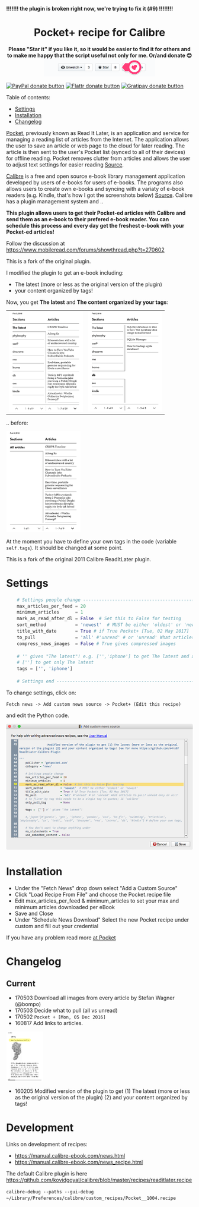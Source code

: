 **!!!!!!! the plugin is broken right now, we're trying to fix it (#9) !!!!!!!!**

<h1 align="center">
Pocket+ recipe for Calibre
</h1>
<p align="center">
<b>Please "Star it" if you like it, so it would be easier to find it for others and to make me happy that the script useful not only for me. Or/and donate 😊</b></br>
<img width=300px src="doc/starit.png"></br>



<span class="badge-paypal"><a href="https://www.paypal.me/MarcinMagnus" title="Donate to this project using Paypal"><img src="https://img.shields.io/badge/paypal-donate-yellow.svg" alt="PayPal donate button" /></a></span> 
<span class="badge-flattr"><a href="https://flattr.com/profile/mmagnus" title="Donate to this project using Flattr"><img src="https://img.shields.io/badge/flattr-donate-yellow.svg" alt="Flattr donate button" /></a></span>
<span class="badge-gratipay"><a href="https://gratipay.com/Pocket-Plus-Calibre-Plugin/" title="Donate weekly to this project using Gratipay"><img src="https://img.shields.io/badge/gratipay-donate-yellow.svg" alt="Gratipay donate button" /></a></span>
</p>

Table of contents:

  * [Settings](#settings)
  * [Installation](#installation)
  * [Changelog](#changelog)



[Pocket](https://getpocket.com/), previously known as Read It Later, is an application and service for managing a reading list of articles from the Internet. The application allows the user to save an article or web page to the cloud for later reading. The article is then sent to the user's Pocket list (synced to all of their devices) for offline reading. Pocket removes clutter from articles and allows the user to adjust text settings for easier reading [Source](https://en.wikipedia.org/wiki/Pocket_%28application%29).

[Calibre](http://calibre-ebook.com/) is a free and open source e-book library management application developed by users of e-books for users of e-books. The programs also allows users to create own e-books and syncing with a variaty of e-book readers (e.g. Kindle, that's how I got the screenshots below) [Source](https://en.wikipedia.org/wiki/Calibre_%28software%29). Calibre has a plugin management system and ..

**This plugin allows users to get their Pocket-ed articles with Calibre and send them as an e-book to their prefered e-book reader. You can schedule this process and every day get the freshest e-book with your Pocket-ed articles!**

Follow the discussion at https://www.mobileread.com/forums/showthread.php?t=270602


This is a fork of the original plugin.

I modified the plugin to get an e-book including:

* The latest (more or less as the original version of the plugin)
* your content organized by tags!

Now, you get **The latest** and **The content organized by your tags**:

<table><tr><td><img src="doc/02.png" alt="" style="width: 200px;"/></td><td><img src="doc/03.png" alt="" style="width: 200px;"/></td></tr></table>

.. before:

<img src="doc/01.png" alt="" style="width: 200px;"/>

At the moment you have to define your own tags in the code (variable `self.tags`). It should be changed at some point.

This is a fork of the original 2011 Calibre ReadItLater plugin.

# Settings

```python
    # Settings people change ------------------------------------------------------
    max_articles_per_feed = 20
    minimum_articles      = 1
    mark_as_read_after_dl = False  # Set this to False for testing
    sort_method           = 'newest'  # MUST be either 'oldest' or 'newest'
    title_with_date       = True # if True Pocket+ [Tue, 02 May 2017]
    to_pull               = 'all' #'unread' # or 'unread' What articles to pull? unread only or all?
    compress_news_images  = False # True gives compressed images

    # '' gives "The latest"! e.g. ['','iphone'] to get The latest and articles tagged with `iphone`
    # [''] to get only The latest
    tags = ['', 'iphone']

    # Settings end -----------------------------------------------------------------
```

To change settings, click on:

	Fetch news -> Add custom news source -> Pocket+ (Edit this recipe)

and edit the Python code.

![](doc/settings.png)

# Installation

* Under the "Fetch News" drop down select "Add a Custom Source"
* Click "Load Recipe From File" and choose the Pocket.recipe file
* Edit max_articles_per_feed & minimum_articles to set your max and minimum articles downloaded per eBook
* Save and Close
* Under "Schedule News Download" Select the new Pocket recipe under custom and fill out your credential

If you have any problem read more [at Pocket](https://help.getpocket.com/customer/portal/articles/361724-how-to-configure-calibre-with-pocket)

# Changelog
## Current

* 170503 Download all images from every article by Stefan Wagner (@bompo)
* 170503 Decide what to pull (all vs unread)
* 170502 `Pocket + [Mon, 05 Dec 2016]`
* 160817 Add links to articles.

<img src="doc/screenshot_2016_08_29T20_43_53_0200.png" alt="" style="width:100px;"/>

* 160205 Modified version of the plugin to get (1) The latest (more or less as the original version of the plugin) (2) and your content organized by tags! 
# Development
Links on development of recipes:

* https://manual.calibre-ebook.com/news.html
* https://manual.calibre-ebook.com/news_recipe.html

The default Calibre plugin is here https://github.com/kovidgoyal/calibre/blob/master/recipes/readitlater.recipe

`calibre-debug --paths --gui-debug ~/Library/Preferences/calibre/custom_recipes/Pocket__1004.recipe`
